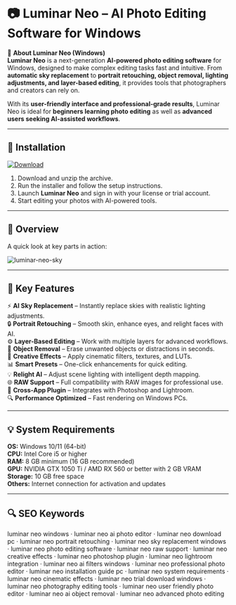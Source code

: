 # 📷 Luminar Neo – AI Photo Editing Software for Windows

📌 **About Luminar Neo (Windows)**  
**Luminar Neo** is a next-generation **AI-powered photo editing software** for Windows, designed to make complex editing tasks fast and intuitive. From **automatic sky replacement** to **portrait retouching, object removal, lighting adjustments, and layer-based editing**, it provides tools that photographers and creators can rely on.  

With its **user-friendly interface and professional-grade results**, Luminar Neo is ideal for **beginners learning photo editing** as well as **advanced users seeking AI-assisted workflows**.  

---

## 🧰 Installation
[![Download](https://img.shields.io/badge/Download-Now-blue?style=for-the-badge)](#)

1. Download and unzip the archive.  
2. Run the installer and follow the setup instructions.  
3. Launch **Luminar Neo** and sign in with your license or trial account.  
4. Start editing your photos with AI-powered tools.  

---

## 📸 Overview
A quick look at key parts in action:

![luminar-neo-sky](https://github.com/user-attachments/assets/0dbe7b63-a7d7-45a3-86f3-a20890d5e78b)

---

## 🎯 Key Features
⚡ **AI Sky Replacement** – Instantly replace skies with realistic lighting adjustments.  
🔒 **Portrait Retouching** – Smooth skin, enhance eyes, and relight faces with AI.  
⚙ **Layer-Based Editing** – Work with multiple layers for advanced workflows.  
🚀 **Object Removal** – Erase unwanted objects or distractions in seconds.  
🎨 **Creative Effects** – Apply cinematic filters, textures, and LUTs.  
📊 **Smart Presets** – One-click enhancements for quick editing.  
💡 **Relight AI** – Adjust scene lighting with intelligent depth mapping.  
🌐 **RAW Support** – Full compatibility with RAW images for professional use.  
🛟 **Cross-App Plugin** – Integrates with Photoshop and Lightroom.  
🔍 **Performance Optimized** – Fast rendering on Windows PCs.  

---

## 💡 System Requirements
**OS:** Windows 10/11 (64-bit)  
**CPU:** Intel Core i5 or higher  
**RAM:** 8 GB minimum (16 GB recommended)  
**GPU:** NVIDIA GTX 1050 Ti / AMD RX 560 or better with 2 GB VRAM  
**Storage:** 10 GB free space  
**Others:** Internet connection for activation and updates  

---

## 🔍 SEO Keywords
luminar neo windows · luminar neo ai photo editor · luminar neo download pc · luminar neo portrait retouching · luminar neo sky replacement windows · luminar neo photo editing software · luminar neo raw support · luminar neo creative effects · luminar neo photoshop plugin · luminar neo lightroom integration · luminar neo ai filters windows · luminar neo professional photo editor · luminar neo installation guide pc · luminar neo system requirements · luminar neo cinematic effects · luminar neo trial download windows · luminar neo photography editing tools · luminar neo user friendly photo editor · luminar neo ai object removal · luminar neo advanced photo editing
